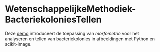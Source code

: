 # WetenschappelijkeMethodiek-BacteriekoloniesTellen
Deze [demo](https://hub.pietersmets.be/hub/user-redirect/git-pull?repo=https%3A%2F%2Fgithub.com%2Fpsmsmets%2FWetenschappelijkeMethodiek-BacteriekoloniesTellen&urlpath=tree%2FWetenschappelijkeMethodiek-BacteriekoloniesTellen%2FBacteriekoloniesTellen.ipynb&branch=master) introduceert de toepassing van _morfometrie_ voor het analyseren en tellen van bacteriekolonies in afbeeldingen met Python en scikit-image.
